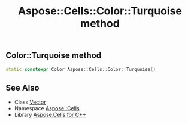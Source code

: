 ﻿---
title: Aspose::Cells::Color::Turquoise method
linktitle: Turquoise
second_title: Aspose.Cells for C++ API Reference
description: 'How to use Turquoise method of Aspose::Cells::Color class in C++.'
type: docs
weight: 2500
url: /cpp/aspose.cells/color/turquoise/
---
## Color::Turquoise method




```cpp
static constexpr Color Aspose::Cells::Color::Turquoise()
```

## See Also

* Class [Vector](../../vector/)
* Namespace [Aspose::Cells](../../)
* Library [Aspose.Cells for C++](../../../)
